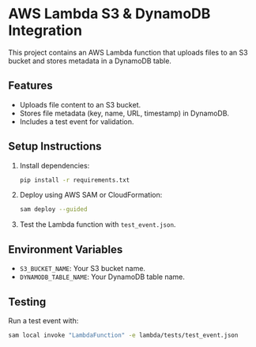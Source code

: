 # AWS Lambda S3 & DynamoDB Integration

This project contains an AWS Lambda function that uploads files to an S3 bucket and stores metadata in a DynamoDB table.

## Features
- Uploads file content to an S3 bucket.
- Stores file metadata (key, name, URL, timestamp) in DynamoDB.
- Includes a test event for validation.

## Setup Instructions

1. Install dependencies:
    ```bash
    pip install -r requirements.txt
    ```

2. Deploy using AWS SAM or CloudFormation:
    ```bash
    sam deploy --guided
    ```

3. Test the Lambda function with `test_event.json`.

## Environment Variables
- `S3_BUCKET_NAME`: Your S3 bucket name.
- `DYNAMODB_TABLE_NAME`: Your DynamoDB table name.

## Testing
Run a test event with:
```bash
sam local invoke "LambdaFunction" -e lambda/tests/test_event.json
